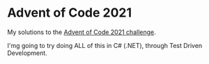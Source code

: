 # Advent of Code 2021

My solutions to the [Advent of Code 2021 challenge](https://adventofcode.com/2021).

I'mg going to try doing ALL of this in C# (.NET), through Test Driven Development.
